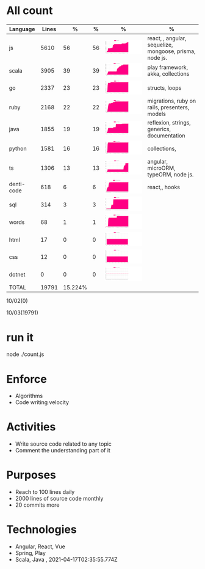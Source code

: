 # All count
|Language|Lines|%|%|%|%|
|----------|-------|--------|--------|--------|--------|
|js|5610|56|56|![js](https://raw.githubusercontent.com/kapit4n/l-10000-dev/master/js.png)|react, , angular, sequelize, mongoose, prisma, node js.|
|scala|3905|39|39|![scala](https://raw.githubusercontent.com/kapit4n/l-10000-dev/master/scala.png)|play framework, akka, collections|
|go|2337|23|23|![go](https://raw.githubusercontent.com/kapit4n/l-10000-dev/master/go.png)|structs, loops|
|ruby|2168|22|22|![ruby](https://raw.githubusercontent.com/kapit4n/l-10000-dev/master/ruby.png)|migrations, ruby on rails, presenters, models|
|java|1855|19|19|![java](https://raw.githubusercontent.com/kapit4n/l-10000-dev/master/java.png)|reflexion, strings, generics, documentation|
|python|1581|16|16|![python](https://raw.githubusercontent.com/kapit4n/l-10000-dev/master/python.png)|collections, |
|ts|1306|13|13|![ts](https://raw.githubusercontent.com/kapit4n/l-10000-dev/master/ts.png)|angular, microORM, typeORM, node js.|
|denti-code|618|6|6|![denti-code](https://raw.githubusercontent.com/kapit4n/l-10000-dev/master/denti-code.png)|react,, hooks|
|sql|314|3|3|![sql](https://raw.githubusercontent.com/kapit4n/l-10000-dev/master/sql.png)||
|words|68|1|1|![words](https://raw.githubusercontent.com/kapit4n/l-10000-dev/master/words.png)||
|html|17|0|0|![html](https://raw.githubusercontent.com/kapit4n/l-10000-dev/master/html.png)||
|css|12|0|0|![css](https://raw.githubusercontent.com/kapit4n/l-10000-dev/master/css.png)||
|dotnet|0|0|0|![dotnet](https://raw.githubusercontent.com/kapit4n/l-10000-dev/master/dotnet.png)||
|TOTAL|19791|15.224%|
10/02(0)

10/03(19791)


# run it
node ./count.js
    
# Enforce
* Algorithms
* Code writing velocity

# Activities
* Write source code related to any topic
* Comment the understanding part of it
    
# Purposes
* Reach to 100 lines daily
* 2000 lines of source code monthly
* 20 commits more

# Technologies
* Angular, React, Vue
* Spring, Play
* Scala, Java
, 2021-04-17T02:35:55.774Z
